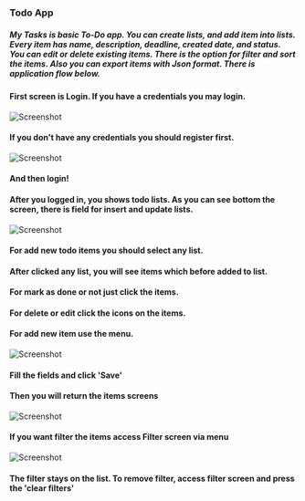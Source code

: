 ### Todo App
##### My Tasks is basic To-Do app. You can create lists, and add item into lists. Every item has name, description, deadline, created date, and status. You can edit or delete existing items. There is the option for filter and sort the items. Also you can export items with Json format. There is application flow below.


#### First screen is Login. If you have a credentials you may login.
![Screenshot](https://raw.githubusercontent.com/berkayak/MyTasks/master/screenshots/login.png)


#### If you don't have any credentials you should register first.
![Screenshot](https://raw.githubusercontent.com/berkayak/MyTasks/master/screenshots/register.png)
<br />
#### And then login!



#### After you logged in, you shows todo lists. As you can see bottom the screen, there is field for insert and update lists.
![Screenshot](https://raw.githubusercontent.com/berkayak/MyTasks/master/screenshots/lists.png)
<br />
#### For add new todo items you should select any list.


#### After clicked any list, you will see items which before added to list.
#### For mark as done or not just click the items.
#### For delete or edit click the icons on the items.
#### For add new item use the menu.
![Screenshot](https://raw.githubusercontent.com/berkayak/MyTasks/master/screenshots/todoItems.png)
<br />


#### Fill the fields and click 'Save'
#### Then you will return the items screens
![Screenshot](https://raw.githubusercontent.com/berkayak/MyTasks/master/screenshots/addNew.png)
<br />


#### If you want filter the items access Filter screen via menu
![Screenshot](https://raw.githubusercontent.com/berkayak/MyTasks/master/screenshots/filter.png)
<br />
#### The filter stays on the list. To remove filter, access filter screen and press the 'clear filters'
